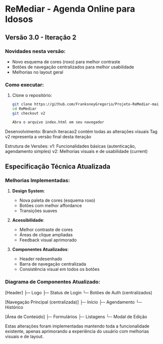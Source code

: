 # ReMediar - Agenda Online para Idosos

## Versão 3.0 - Iteração 2

### Novidades nesta versão:
- Novo esquema de cores (roxo) para melhor contraste
- Botões de navegação centralizados para melhor usabilidade
- Melhorias no layout geral

### Como executar:
1. Clone o repositório:
   ```bash
   git clone https://github.com/FranksneyGregorio/Projeto-ReMediar-main
   cd ReMediar
   git checkout v2

   Abra o arquivo index.html em seu navegador

Desenvolvimento:
Branch iteracao2 contém todas as alterações visuais
Tag v2 representa a versão final desta iteração

Estrutura de Versões:
v1: Funcionalidades básicas (autenticação, agendamento simples)
v2: Melhorias visuais e de usabilidade (current)

## Especificação Técnica Atualizada

### Melhorias Implementadas:
1. **Design System**:
   - Nova paleta de cores (esquema roxo)
   - Botões com melhor affordance
   - Transições suaves

2. **Acessibilidade**:
   - Melhor contraste de cores
   - Áreas de clique ampliadas
   - Feedback visual aprimorado

3. **Componentes Atualizados**:
   - Header redesenhado
   - Barra de navegação centralizada
   - Consistência visual em todos os botões

### Diagrama de Componentes Atualizado:

[Header]
├─ Logo
├─ Status de Login
└─ Botões de Auth (centralizados)

[Navegação Principal (centralizada)]
├─ Início
├─ Agendamento
└─ Histórico

[Área de Conteúdo]
├─ Formulários
├─ Listagens
└─ Modal de Edição

Estas alterações foram implementadas mantendo toda a funcionalidade existente, apenas aprimorando a experiência do usuário com melhorias visuais e de layout.
